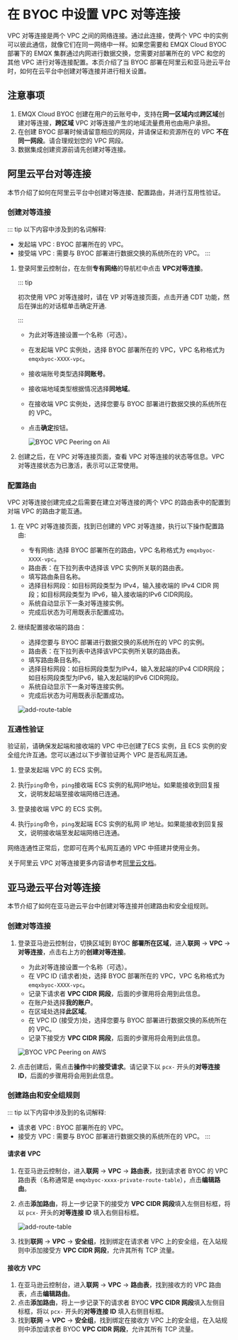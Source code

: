 # 在 BYOC 中设置 VPC 对等连接

VPC 对等连接是两个 VPC 之间的网络连接。通过此连接，使两个 VPC 中的实例可以彼此通信，就像它们在同一网络中一样。如果您需要和 EMQX Cloud BYOC 部署下的 EMQX 集群通过内网进行数据交换，您需要对部署所在的 VPC 和您的其他 VPC 进行对等连接配置。本页介绍了当 BYOC 部署在阿里云和亚马逊云平台时，如何在云平台中创建对等连接并进行相关设置。

## 注意事项

1. EMQX Cloud BYOC 创建在用户的云账号中，支持在**同一区域内**或**跨区域**创建对等连接，**跨区域** VPC 对等连接产生的地域流量费用也由用户承担。
2. 在创建 BYOC 部署时候请留意相应的网段，并请保证和资源所在的 VPC **不在同一网段**。请合理规划您的 VPC 网段。
3. 数据集成创建资源前请先创建对等连接。


## 阿里云平台对等连接

本节介绍了如何在阿里云平台中创建对等连接、配置路由，并进行互用性验证。

### 创建对等连接

::: tip
以下内容中涉及到的名词解释:
- 发起端 VPC : BYOC 部署所在的 VPC。
- 接受端 VPC : 需要与 BYOC 部署进行数据交换的系统所在的 VPC。
:::

1. 登录阿里云控制台，在左侧**专有网络**的导航栏中点击 **VPC对等连接**。
    
    ::: tip
    
    初次使用 VPC 对等连接时，请在 VP 对等连接页面，点击开通 CDT 功能，然后在弹出的对话框单击确定开通.
    
    :::
    
    * 为此对等连接设置一个名称（可选）。
    
    * 在发起端 VPC 实例处，选择 BYOC 部署所在的 VPC，VPC 名称格式为 `emqxbyoc-XXXX-vpc`。
    
    * 接收端账号类型选择**同账号**。
    
    * 接收端地域类型根据情况选择**同地域**。
    
    * 在接收端 VPC 实例处，选择您要与 BYOC 部署进行数据交换的系统所在的 VPC。
    
    * 点击**确定**按钮。
    
      ![BYOC VPC Peering on Ali](_assets/byoc_vpc_peering_ali.png)


2. 创建之后，在 VPC 对等连接页面，查看 VPC 对等连接的状态等信息。VPC 对等连接状态为已激活，表示可以正常使用。

### 配置路由
VPC 对等连接创建完成之后需要在建立对等连接的两个 VPC 的路由表中的配置到对端 VPC 的路由才能互通。

1. 在 VPC 对等连接页面，找到已创建的 VPC 对等连接，执行以下操作配置路由:
    * 专有网络: 选择 BYOC 部署所在的路由，VPC 名称格式为 `emqxbyoc-XXXX-vpc`。
    * 路由表：在下拉列表中选择该 VPC 实例所关联的路由表。
    * 填写路由条目名称。
    * 选择目标网段：如目标网段类型为 IPv4，输入接收端的 IPv4 CIDR 网段；如目标网段类型为 IPv6，输入接收端的IPv6 CIDR网段。
    * 系统自动显示下一条对等连接实例。
    * 完成后状态为可用既表示配置成功。
    
2. 继续配置接收端的路由：
    * 选择您要与 BYOC 部署进行数据交换的系统所在的 VPC 的实例。
    * 路由表：在下拉列表中选择该VPC实例所关联的路由表。
    * 填写路由条目名称。
    * 选择目标网段：如目标网段类型为IPv4，输入发起端的IPv4 CIDR网段；如目标网段类型为IPv6，输入发起端的IPv6 CIDR网段。
    * 系统自动显示下一条对等连接实例。
    * 完成后状态为可用既表示配置成功。
    
    ![add-route-table](./_assets/byoc_vpc_peering_route.png)
    
### 互通性验证
验证前，请确保发起端和接收端的 VPC 中已创建了ECS 实例，且 ECS 实例的安全组允许互通。您可以通过以下步骤验证两个 VPC 是否私网互通。

1. 登录发起端 VPC 的 ECS 实例。

2. 执行`ping`命令，`ping`接收端 ECS 实例的私网IP地址。如果能接收到回复报文，说明发起端至接收端网络已连通。

3. 登录接收端 VPC 的 ECS 实例。

4. 执行`ping`命令，`ping`发起端 ECS 实例的私网 IP 地址。如果能接收到回复报文，说明接收端至发起端网络已连通。

网络连通性正常后，您即可在两个私网互通的 VPC 中搭建并使用业务。

关于阿里云 VPC 对等连接更多内容请参考[阿里云文档](https://www.alibabacloud.com/help/zh/vpc/user-guide/overview-6?spm=a2c63.p38356.0.0.74aa51b37wnDE2)。

## 亚马逊云平台对等连接

本节介绍了如何在亚马逊云平台中创建对等连接并创建路由和安全组规则。

### 创建对等连接

1. 登录亚马逊云控制台，切换区域到 BYOC **部署所在区域**，进入**联网** -> **VPC** -> **对等连接**，点击右上方的**创建对等连接**。

    * 为此对等连接设置一个名称（可选）。
    * 在 VPC ID (请求者)处，选择 BYOC 部署所在的 VPC，VPC 名称格式为 `emqxbyoc-XXXX-vpc`。
    * 记录下请求者 **VPC CIDR 网段**，后面的步骤用将会用到此信息。
    * 在账户处选择**我的账户**。
    * 在区域处选择**此区域**。
    * 在 VPC ID (接受方)处，选择您要与 BYOC 部署进行数据交换的系统所在的 VPC。
    * 记录下接受方 **VPC CIDR 网段**，后面的步骤用将会用到此信息。

    ![BYOC VPC Peering on AWS](_assets/byoc_vpc_peering_aws.png)

2. 点击创建后，需点击**操作**中的**接受请求**。请记录下以 `pcx-` 开头的**对等连接 ID**，后面的步骤用将会用到此信息。

### 创建路由和安全组规则

::: tip
以下内容中涉及到的名词解释:
- 请求者 VPC : BYOC 部署所在的 VPC。
- 接受方 VPC : 需要与 BYOC 部署进行数据交换的系统所在的 VPC。
:::

#### 请求者 VPC

1. 在亚马逊云控制台，进入**联网** -> **VPC** -> **路由表**，找到请求者 BYOC 的 VPC 路由表（名称通常是 `emqxbyoc-xxxx-private-route-table`），点击**编辑路由**。
2. 点击**添加路由**，将上一步记录下的接受方 **VPC CIDR 网段**填入左侧目标框，将以 `pcx-` 开头的**对等连接 ID** 填入右侧目标框。

    ![add-route-table](./_assets/byoc_add_aws_cn_route_tables.png)

3. 找到**联网** -> **VPC** -> **安全组**，找到绑定在请求者 VPC 上的安全组，在入站规则中添加接受方 **VPC CIDR 网段**，允许其所有 TCP 流量。


#### 接收方 VPC

1. 在亚马逊云控制台，进入**联网** -> **VPC** -> **路由表**，找到接收方的 VPC 路由表，点击**编辑路由**。
2. 点击**添加路由**，将上一步记录下的请求者 BYOC **VPC CIDR 网段**填入左侧目标框，将以 `pcx-` 开头的**对等连接 ID** 填入右侧目标框。
3. 找到**联网** -> **VPC** -> **安全组**，找到绑定在接收方 VPC 上的安全组，在入站规则中添加请求者 BYOC **VPC CIDR 网段**，允许其所有 TCP 流量。
